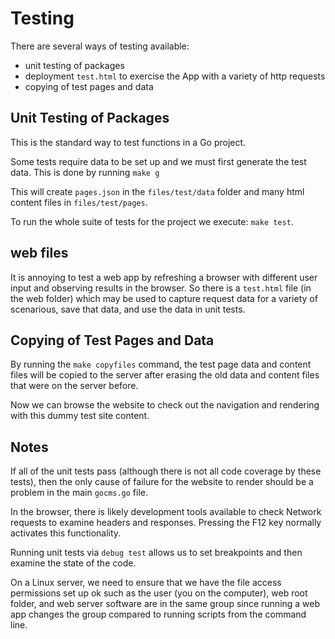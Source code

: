 # Testing

There are several ways of testing available:

- unit testing of packages
- deployment `test.html` to exercise the App with a variety of http requests
- copying of test pages and data

## Unit Testing of Packages
This is the standard way to test functions in a Go project.

Some tests require data to be set up and we must first generate the test data. This is done by running `make g`

This will create `pages.json` in the `files/test/data` folder and many html content files in `files/test/pages`.

To run the whole suite of tests for the project we execute: `make test`.

## web files
It is annoying to test a web app by refreshing a browser with different user input and observing results in the browser. So there is a `test.html` file (in the web folder) which may be used to capture request data for a variety of scenarious, save that data, and use the data in unit tests.

## Copying of Test Pages and Data
By running the `make copyfiles` command, the test page data and content files will be copied to the server after erasing the old data and content files that were on the server before.

Now we can browse the website to check out the navigation and rendering with this dummy test site content.

## Notes
If all of the unit tests pass (although there is not all code coverage by these tests), then the only cause of failure for the website to render should be a problem in the main `gocms.go` file.

In the browser, there is likely development tools available to check Network requests to examine headers and responses. Pressing the F12 key normally activates this functionality.

Running unit tests via `debug test` allows us to set breakpoints and then examine the state of the code.

On a Linux server, we need to ensure that we have the file access permissions set up ok such as the user (you on the computer), web root folder, and web server software are in the same group since running a web app changes the group compared to running scripts from the command line.
